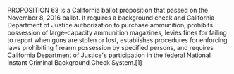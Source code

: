 PROPOSITION 63 is a California ballot proposition that passed on the November 8, 2016 ballot. It requires a background check and California Department of Justice authorization to purchase ammunition, prohibits possession of large–capacity ammunition magazines, levies fines for failing to report when guns are stolen or lost, establishes procedures for enforcing laws prohibiting firearm possession by specified persons, and requires California Department of Justice's participation in the federal National Instant Criminal Background Check System.[1]
